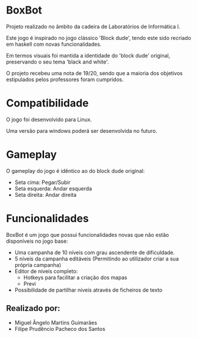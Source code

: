 # BoxBot
Projeto realizado no âmbito da cadeira de Laboratórios de Informática I. 

Este jogo é inspirado no jogo clássico 'Block dude', tendo este sido recriado em haskell com novas funcionalidades.

Em termos visuais foi mantida a identidade do 'block dude' original, preservando o seu tema 'black and white'. 

O projeto recebeu uma nota de 19/20, sendo que a maioria dos objetivos estipulados pelos professores foram cumpridos.

# Compatibilidade
O jogo foi desenvolvido para Linux. 

Uma versão para windows poderá ser desenvolvida no futuro.

# Gameplay
O gameplay do jogo é idêntico ao do block dude original:
- Seta cima: Pegar/Subir
- Seta esquerda: Andar esquerda
- Seta direita: Andar direita

# Funcionalidades
BoxBot é um jogo que possui funcionalidades novas que não estão disponíveis no jogo base:
- Uma campanha de 10 níveis com grau ascendente de dificuldade.
- 5 níveis da campanha editáveis (Permitindo ao utilizador criar a sua própria campanha)
- Editor de níveis completo: 
    - Hotkeys para facilitar a criação dos mapas
    - Previ 
- Possibilidade de partilhar níveis através de ficheiros de texto

## Realizado por:
-  Miguel Ângelo Martins Guimarães
-  Filipe Prudêncio Pacheco dos Santos
